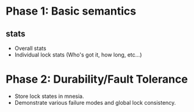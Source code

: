 # Phase 1: Basic semantics

## stats

* Overall stats
* Individual lock stats (Who's got it, how long, etc...)

# Phase 2: Durability/Fault Tolerance

* Store lock states in mnesia.
* Demonstrate various failure modes and global lock consistency.
